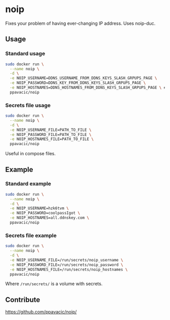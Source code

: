 # noip

Fixes your problem of having ever-changing IP address.
Uses noip-duc.

## Usage

### Standard usage

```bash
sudo docker run \
  --name noip \
  -d \
  -e NOIP_USERNAME=DDNS_USERNAME_FROM_DDNS_KEYS_SLASH_GRPUPS_PAGE \
  -e NOIP_PASSWORD=DDNS_KEY_FROM_DDNS_KEYS_SLASH_GRPUPS_PAGE \
  -e NOIP_HOSTNAMES=DDNS_HOSTNAMES_FROM_DDNS_KEYS_SLASH_GRPUPS_PAGE \ # usually all.ddnskey.com
  ppavacic/noip
```

### Secrets file usage

```bash
sudo docker run \
  --name noip \
  -d \
  -e NOIP_USERNAME_FILE=PATH_TO_FILE \
  -e NOIP_PASSWORD_FILE=PATH_TO_FILE \
  -e NOIP_HOSTNAMES_FILE=PATH_TO_FILE \
  ppavacic/noip
```

Useful in compose files.

## Example

### Standard example

```bash
sudo docker run \
  --name noip \
  -d \
  -e NOIP_USERNAME=hzk6tvm \
  -e NOIP_PASSWORD=coolpassIgot \
  -e NOIP_HOSTNAMES=all.ddnskey.com \
  ppavacic/noip
```

### Secrets file example

```bash
sudo docker run \
  --name noip \
  -d \
  -e NOIP_USERNAME_FILE=/run/secrets/noip_username \
  -e NOIP_PASSWORD_FILE=/run/secrets/noip_password \
  -e NOIP_HOSTNAMES_FILE=/run/secrets/noip_hostnames \
  ppavacic/noip
```

Where `/run/secrets/` is a volume with secrets.

## Contribute

https://github.com/ppavacic/noip/
